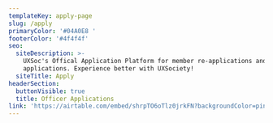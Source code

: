 ```yaml
---
templateKey: apply-page
slug: /apply
primaryColor: '#04A0E8 '
footerColor: '#4f4f4f'
seo:
  siteDescription: >-
    UXSoc's Offical Application Platform for member re-applications and officer
    applications. Experience better with UXSociety!
  siteTitle: Apply
headerSection:
  buttonVisible: true
  title: Officer Applications
link: 'https://airtable.com/embed/shrpTO6oTlz0jrkFN?backgroundColor=pink'
---
```


